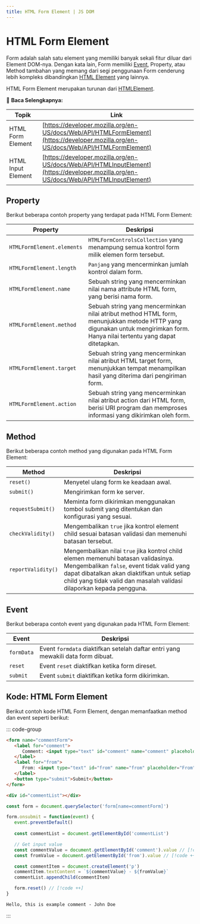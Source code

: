 ```yaml
---
title: HTML Form Element | JS DOM
---
```


# HTML Form Element

Form adalah salah satu element yang memiliki banyak sekali fitur diluar dari Element DOM-nya. Dengan kata lain, Form memiliki [Event](/docs/dom/event), Property, atau Method tambahan yang memang dari segi penggunaan Form cenderung lebih kompleks dibandingkan [HTML Element](/docs/dom/html-element) yang lainnya.

HTML Form Element merupakan turunan dari [HTMLElement](/docs/dom/html-element).

:memo: **Baca Selengkapnya:**

| Topik | Link |
| ----- | ---- |
| HTML Form Element | [https://developer.mozilla.org/en-US/docs/Web/API/HTMLFormElement](https://developer.mozilla.org/en-US/docs/Web/API/HTMLFormElement) |
| HTML Input Element | [https://developer.mozilla.org/en-US/docs/Web/API/HTMLInputElement](https://developer.mozilla.org/en-US/docs/Web/API/HTMLInputElement) |


## Property

Berikut beberapa contoh property yang terdapat pada HTML Form Element:

| Property | Deskripsi |
| -------- | --------- |
| `HTMLFormElement.elements` | `HTMLFormControlsCollection` yang menampung semua kontrol form milik elemen form tersebut. |
| `HTMLFormElement.length` | `Panjang` yang mencerminkan jumlah kontrol dalam form. |
| `HTMLFormElement.name` | Sebuah string yang mencerminkan nilai nama attribute HTML form, yang berisi nama form. |
| `HTMLFormElement.method` | Sebuah string yang mencerminkan nilai atribut method HTML form, menunjukkan metode HTTP yang digunakan untuk mengirimkan form. Hanya nilai tertentu yang dapat ditetapkan. |
| `HTMLFormElement.target` | Sebuah string yang mencerminkan nilai atribut HTML target form, menunjukkan tempat menampilkan hasil yang diterima dari pengiriman form. |
| `HTMLFormElement.action` | Sebuah string yang mencerminkan nilai atribut action dari HTML form, berisi URI program dan memproses informasi yang dikirimkan oleh form. |

## Method

Berikut beberapa contoh method yang digunakan pada HTML Form Element:

| Method | Deskripsi |
| -------- | --------- |
| `reset()` | Menyetel ulang form ke keadaan awal. |
| `submit()` | Mengirimkan form ke server. |
| `requestSubmit()` | Meminta form dikirimkan menggunakan tombol submit yang ditentukan dan konfigurasi yang sesuai. |
| `checkValidity()` | Mengembalikan `true` jika kontrol element child sesuai batasan validasi dan memenuhi batasan tersebut. |
| `reportValidity()` | Mengembalikan nilai `true` jika kontrol child elemen memenuhi batasan validasinya. Mengembalikan `false`, event tidak valid yang dapat dibatalkan akan diaktifkan untuk setiap child yang tidak valid dan masalah validasi dilaporkan kepada pengguna. |

## Event

Berikut beberapa contoh event yang digunakan pada HTML Form Element:

| Event | Deskripsi |
| -------- | --------- |
| `formData` | Event `formdata` diaktifkan setelah daftar entri yang mewakili data form dibuat. |
| `reset` | Event `reset` diaktifkan ketika form direset. |
| `submit` | Event `submit` diaktifkan ketika form dikirimkan. |

## Kode: HTML Form Element

Berikut contoh kode HTML Form Element, dengan memanfaatkan method dan event seperti berikut:

::: code-group
```html [Form]
<form name="commentForm">
   <label for="comment">
      Comment: <input type="text" id="comment" name="comment" placeholder="Comment" />
   </label>
   <label for="from">
      From: <input type="text" id="from" name="from" placeholder="From" />
   </label>
   <button type="submit">Submit</button>
</form>

<div id="commentList"></div>
```

```js [JavaScript]
const form = document.querySelector('form[name=commentForm]')

form.onsubmit = function(event) {
   event.preventDefault()
   
   const commentList = document.getElementById('commentList')

   // Get input value
   const commentValue = document.getElementById('comment').value // [!code ++]
   const fromValue = document.getElementById('from').value // [!code ++]

   const commentItem = document.createElement('p')
   commentItem.textContent = `${commentValue} - ${fromValue}`
   commentList.appendChild(commentItem)

   form.reset() // [!code ++]
}
```

``` [Example Output]
Hello, this is example comment - John Doe
```
:::